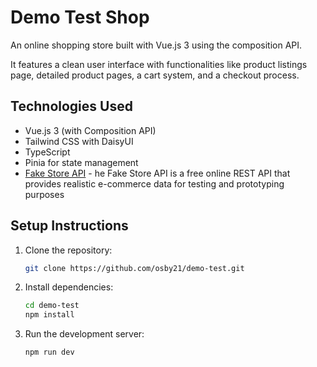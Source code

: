 # Demo Test Shop

An online shopping store built with Vue.js 3 using the composition API.

It features a clean user interface with functionalities like product listings page, detailed product pages, a cart system, and a checkout process.

## Technologies Used

- Vue.js 3 (with Composition API)
- Tailwind CSS with DaisyUI
- TypeScript
- Pinia for state management
- [Fake Store API](https://fakestoreapi.com/products) - he Fake Store API is a free online REST API that provides realistic e-commerce data for testing and prototyping purposes

## Setup Instructions

1. Clone the repository:

    ```sh
    git clone https://github.com/osby21/demo-test.git
    ```

2. Install dependencies:

    ```sh
    cd demo-test
    npm install
    ```

3. Run the development server:

    ```sh
    npm run dev
    ```
